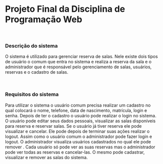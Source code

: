 # Projeto Final da Disciplina de Programação Web
<br/>

### Descrição do sistema 
O sistema é  utilizado para gerenciar reserva de salas.  Nele existe dois tipos de usuário o comum que entra no sistema e realiza a reserva da sala e o administrador que é responsável pelo gerenciamento de salas,  usuários, reservas e o cadastro de salas. 

<br/>

### Requisitos do sistema 
Para utilizar o sistema o usuário comum precisa realizar um cadastro no qual colocará o nome, telefone, data de nascimento, matrícula, login e senha. Depois de ter o cadastro o usuário pode realizar o login no sistema. O usuário pode editar seus dados pessoais, visualizar as salas disponíveis para reserva e reservar salas. Se o usuário já tiver reserva ele pode visualizar e cancelar.  Ele pode depois de terminar suas ações realizar o logout. Assim como o usuário comum o administrador pode fazer login e logout. O administrador visualiza usuários cadastrados no qual ele pode remover . Cada usuário só pode ver as suas reservas mas o administrador pode ver todas as reservas e cancelar-las. O mesmo pode  cadastrar, visualizar e remover as salas do sistema.
